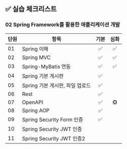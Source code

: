 ## ✅ 실습 체크리스트

### 02 Spring Framework를 활용한 애플리케이션 개발

| 단원 | 항목                            | 기본 | 심화 |
| ---- | ------------------------------- | :--: | :--: |
| 01   | Spring 이해                     |  ✅  |  ✅  |
| 02   | Spring MVC                      |  ✅  |  ✅  |
| 03   | Spring-MyBatis 연동             |  ✅  |  ✅  |
| 04   | Spring 기본 게시판              |  ✅  |      |
| 05   | Spring 기본 게시판, 파일 업로드 |  ✅  |      |
| 06   | Rest                            |  ✅  |      |
| 07   | OpenAPI                         |  ✅  |  ❎  |
| 08   | Spring AOP                      |  ✅  |      |
| 09   | Spring Security Form 인증       |  ✅  |      |
| 10   | Spring Security JWT 인증        |      |      |
| 11   | Spring Security JWT 인증2       |      |      |

